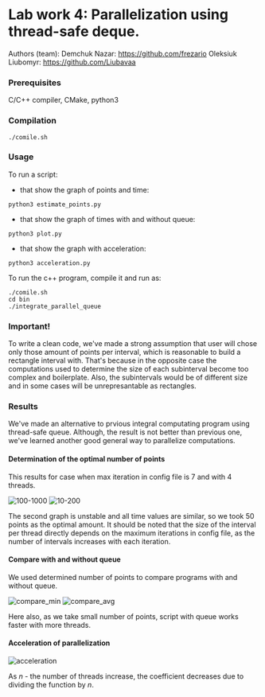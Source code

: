 # Lab work 4: Parallelization using thread-safe deque.

Authors (team): 
Demchuk Nazar: https://github.com/frezario
Oleksiuk Liubomyr: https://github.com/Liubavaa

### Prerequisites

C/C++ compiler, CMake, python3

### Compilation

```
./comile.sh
```

### Usage

To run a script:
- that show the graph of points and time:
```
python3 estimate_points.py
```
- that show the graph of times with and without queue:
```
python3 plot.py
```
- that show the graph with acceleration:

```
python3 acceleration.py
```
To run the c++ program, compile it and run as:

```
./comile.sh
cd bin
./integrate_parallel_queue
```


### Important!

To write a clean code, we've made a strong assumption that user will chose only those amount of points per interval, which is reasonable to build a rectangle interval with. That's because in the opposite case the computations used to determine the size of each subinterval become too complex and boilerplate. Also, the subintervals would be of different size and in some cases will be unrepresantable as rectangles.

### Results

We've made an alternative to prvious integral computating program using thread-safe queue. Although, the result is not better than previous one, we've learned another good general way to parallelize computations.

#### Determination of the optimal number of points

This results for case when max iteration in config file is 7 and with 4 threads.

![100-1000](https://user-images.githubusercontent.com/92572643/224485078-f0a7e0c3-b94c-4c86-8005-9ca3778030f6.png)
![10-200](https://user-images.githubusercontent.com/92572643/224485137-b4d9d89c-288a-4304-86c5-033c1edc1cf4.png)

The second graph is unstable and all time values are similar, so we took 50 points as the optimal amount. It should be noted that the size of the interval per thread directly depends on the maximum iterations in config file, as the number of intervals increases with each iteration.

#### Compare with and without queue

We used determined number of points to compare programs with and without queue.

![compare_min](https://user-images.githubusercontent.com/92572643/224485416-4c0114b6-4e3f-40f7-be55-5a93cebca095.png)
![compare_avg](https://user-images.githubusercontent.com/92572643/224485426-522260eb-64e2-4420-a88b-ad68065c0bb7.png)

Here also, as we take small number of points, script with queue works faster with more threads.

#### Acceleration of parallelization

![acceleration](https://user-images.githubusercontent.com/92572643/224486170-35c4c187-68fc-4c04-96b8-1cbfeab6d749.png)

As $n$ - the number of threads increase, the coefficient decreases due to dividing the function by $n$.
